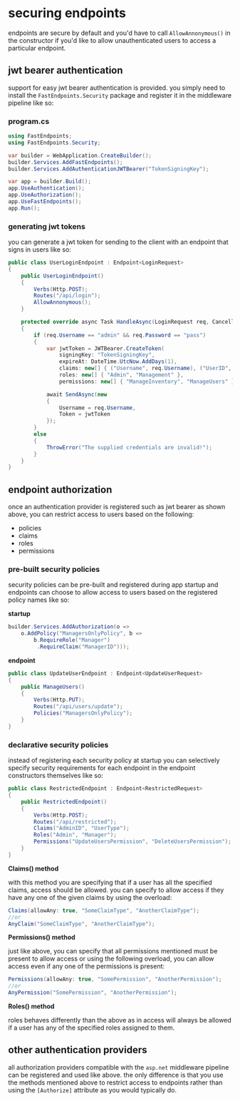 # securing endpoints
endpoints are secure by default and you'd have to call `AllowAnnonymous()` in the constructor if you'd like to allow unauthenticated users to access a particular endpoint.

## jwt bearer authentication
support for easy jwt bearer authentication is provided. you simply need to install the `FastEndpoints.Security` package and register it in the middleware pipeline like so:

### program.cs
```csharp
using FastEndpoints;
using FastEndpoints.Security;

var builder = WebApplication.CreateBuilder();
builder.Services.AddFastEndpoints();
builder.Services.AddAuthenticationJWTBearer("TokenSigningKey");

var app = builder.Build();
app.UseAuthentication();
app.UseAuthorization();
app.UseFastEndpoints();
app.Run();
```

### generating jwt tokens
you can generate a jwt token for sending to the client with an endpoint that signs in users like so:

```csharp
public class UserLoginEndpoint : Endpoint<LoginRequest>
{
    public UserLoginEndpoint()
    {
        Verbs(Http.POST);
        Routes("/api/login");
        AllowAnnonymous();
    }

    protected override async Task HandleAsync(LoginRequest req, CancellationToken ct)
    {
        if (req.Username == "admin" && req.Password == "pass")
        {
            var jwtToken = JWTBearer.CreateToken(
                signingKey: "TokenSigningKey",
                expireAt: DateTime.UtcNow.AddDays(1),
                claims: new[] { ("Username", req.Username), ("UserID", "001") },
                roles: new[] { "Admin", "Management" },
                permissions: new[] { "ManageInventory", "ManageUsers" });

            await SendAsync(new
            {
                Username = req.Username,
                Token = jwtToken
            });
        }
        else
        {
            ThrowError("The supplied credentials are invalid!");
        }
    }
}
```

## endpoint authorization

once an authentication provider is registered such as jwt bearer as shown above, you can restrict access to users based on the following:

- policies
- claims
- roles
- permissions

### pre-built security policies
security policies can be pre-built and registered during app startup and endpoints can choose to allow access to users based on the registered policy names like so:

**startup**
```csharp
builder.Services.AddAuthorization(o =>
    o.AddPolicy("ManagersOnlyPolicy", b =>
        b.RequireRole("Manager")
         .RequireClaim("ManagerID")));
```
**endpoint**
```csharp
public class UpdateUserEndpoint : Endpoint<UpdateUserRequest>
{
    public ManageUsers()
    {
        Verbs(Http.PUT);
        Routes("/api/users/update");
        Policies("ManagersOnlyPolicy");
    }       
}
```
### declarative security policies
instead of registering each security policy at startup you can selectively specify security requirements for each endpoint in the endpoint constructors themselves like so:
```csharp
public class RestrictedEndpoint : Endpoint<RestrictedRequest>
{
    public RestrictedEndpoint()
    {
        Verbs(Http.POST);
        Routes("/api/restricted");
        Claims("AdminID", "UserType");
        Roles("Admin", "Manager");
        Permissions("UpdateUsersPermission", "DeleteUsersPermission");
    }
}
```
**Claims() method**

with this method you are specifying that if a user has all the specified claims, access should be allowed. you can specify to allow access if they have any one of the given claims by using the overload:
```csharp
Claims(allowAny: true, "SomeClaimType", "AnotherClaimType");
//or
AnyClaim("SomeClaimType", "AnotherClaimType");
```

**Permissions() method**

just like above, you can specify that all permissions mentioned must be present to allow access or using the following overload, you can allow access even if any one of the permissions is present:
```csharp
Permissions(allowAny: true, "SomePermission", "AnotherPermission");
//or
AnyPermission("SomePermission", "AnotherPermission");
```

**Roles() method**

roles behaves differently than the above as in access will always be allowed if a user has any of the specified roles assigned to them.

## other authentication providers
all authorization providers compatible with the `asp.net` middleware pipeline can be registered and used like above. the only difference is that you use the methods mentioned above to restrict access to endpoints rather than using the `[Authorize]` attribute as you would typically do.